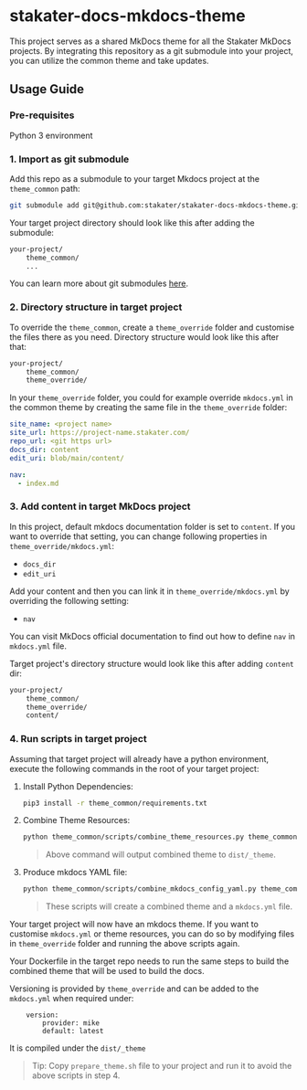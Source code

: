 # stakater-docs-mkdocs-theme

This project serves as a shared MkDocs theme for all the Stakater MkDocs projects. By integrating this repository as a git submodule into your project, you can utilize the common theme and take updates.

## Usage Guide

### Pre-requisites

Python 3 environment

### 1. Import as git submodule

Add this repo as a submodule to your target Mkdocs project at the `theme_common` path:

```sh
git submodule add git@github.com:stakater/stakater-docs-mkdocs-theme.git theme_common
```

Your target project directory should look like this after adding the submodule:

```txt
your-project/
    theme_common/
    ...
```

You can learn more about git submodules [here](https://git-scm.com/book/en/v2/Git-Tools-Submodules).

### 2. Directory structure in target project

To override the `theme_common`, create a `theme_override` folder and customise the files there as you need. Directory structure would look like this after that:

```txt
your-project/
    theme_common/
    theme_override/
```

In your `theme_override` folder, you could for example override `mkdocs.yml` in the common theme by creating the same file in the `theme_override` folder:

```yaml
site_name: <project name>
site_url: https://project-name.stakater.com/
repo_url: <git https url>
docs_dir: content
edit_uri: blob/main/content/

nav:
  - index.md
```

### 3. Add content in target MkDocs project

In this project, default mkdocs documentation folder is set to `content`. If you want to override that setting, you can change following properties in `theme_override/mkdocs.yml`:

- `docs_dir`
- `edit_uri`

Add your content and then you can link it in `theme_override/mkdocs.yml` by overriding the following setting:

- `nav`

You can visit MkDocs official documentation to find out how to define `nav` in `mkdocs.yml` file.

Target project's directory structure would look like this after adding `content` dir:

```txt
your-project/
    theme_common/
    theme_override/
    content/
```

### 4. Run scripts in target project

Assuming that target project will already have a python environment,
execute the following commands in the root of your target project:

1. Install Python Dependencies:

   ```bash
   pip3 install -r theme_common/requirements.txt
   ```

1. Combine Theme Resources:

   ```bash
   python theme_common/scripts/combine_theme_resources.py theme_common/resources theme_override/resources dist/_theme
   ```

   > Above command will output combined theme to `dist/_theme`.

1. Produce mkdocs YAML file:

   ```bash
   python theme_common/scripts/combine_mkdocs_config_yaml.py theme_common/mkdocs.yml theme_override/mkdocs.yml mkdocs.yml
   ```

   > These scripts will create a combined theme and a `mkdocs.yml` file.

Your target project will now have an mkdocs theme. If you want to customise `mkdocs.yml` or theme resources, you can do so by modifying files in `theme_override` folder and running the above scripts again.

Your Dockerfile in the target repo needs to run the same steps to build the combined theme that will be used to build the docs.

Versioning is provided by `theme_override` and can be added to the `mkdocs.yml` when required under:

```extra:
    version:
        provider: mike
        default: latest
```

It is compiled under the `dist/_theme`

> Tip: Copy `prepare_theme.sh` file to your project and run it to avoid the above scripts in step 4.
